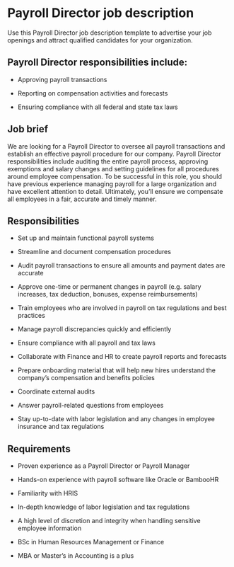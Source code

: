 # Payroll Director job description
Use this Payroll Director job description template to advertise your job openings and attract qualified candidates for your organization.


## Payroll Director responsibilities include:
* Approving payroll transactions

* Reporting on compensation activities and forecasts

* Ensuring compliance with all federal and state tax laws



## Job brief

We are looking for a Payroll Director to oversee all payroll transactions and establish an effective payroll procedure for our company.
Payroll Director responsibilities include auditing the entire payroll process, approving exemptions and salary changes and setting guidelines for all procedures around employee compensation. To be successful in this role, you should have previous experience managing payroll for a large organization and have excellent attention to detail.
Ultimately, you’ll ensure we compensate all employees in a fair, accurate and timely manner.


## Responsibilities

* Set up and maintain functional payroll systems

* Streamline and document compensation procedures

* Audit payroll transactions to ensure all amounts and payment dates are accurate

* Approve one-time or permanent changes in payroll (e.g. salary increases, tax deduction, bonuses, expense reimbursements)

* Train employees who are involved in payroll on tax regulations and best practices

* Manage payroll discrepancies quickly and efficiently

* Ensure compliance with all payroll and tax laws

* Collaborate with Finance and HR to create payroll reports and forecasts

* Prepare onboarding material that will help new hires understand the company’s compensation and benefits policies

* Coordinate external audits

* Answer payroll-related questions from employees

* Stay up-to-date with labor legislation and any changes in employee insurance and tax regulations


## Requirements

* Proven experience as a Payroll Director or Payroll Manager

* Hands-on experience with payroll software like Oracle or BambooHR

* Familiarity with HRIS

* In-depth knowledge of labor legislation and tax regulations

* A high level of discretion and integrity when handling sensitive employee information

* BSc in Human Resources Management or Finance

* MBA or Master’s in Accounting is a plus
